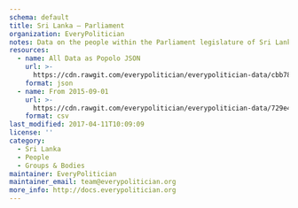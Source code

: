 ```yaml
---
schema: default
title: Sri Lanka — Parliament
organization: EveryPolitician
notes: Data on the people within the Parliament legislature of Sri Lanka.
resources:
  - name: All Data as Popolo JSON
    url: >-
      https://cdn.rawgit.com/everypolitician/everypolitician-data/cbb78e68b0c6550ade91f34ccecd2b20f453de06/data/Sri_Lanka/Parliament/ep-popolo-v1.0.json
    format: json
  - name: From 2015-09-01
    url: >-
      https://cdn.rawgit.com/everypolitician/everypolitician-data/729e4cc5191a2ce5722c66a2f5d8459644418290/data/Sri_Lanka/Parliament/term-15.csv
    format: csv
last_modified: 2017-04-11T10:09:09
license: ''
category:
  - Sri Lanka
  - People
  - Groups & Bodies
maintainer: EveryPolitician
maintainer_email: team@everypolitician.org
more_info: http://docs.everypolitician.org
---
```

